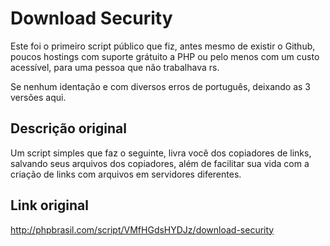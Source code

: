 # Download Security

Este foi o primeiro script público que fiz, antes mesmo de existir o Github, poucos hostings com suporte grátuito a PHP ou pelo menos com um custo acessível, para uma pessoa que não trabalhava rs.

Se nenhum identação e com diversos erros de português, deixando as 3 versões aqui.

## Descrição original

Um script simples que faz o seguinte, livra você dos copiadores de links, salvando seus arquivos dos copiadores, além de facilitar sua vida com a criação de links com arquivos em servidores diferentes.

## Link original

<http://phpbrasil.com/script/VMfHGdsHYDJz/download-security>
